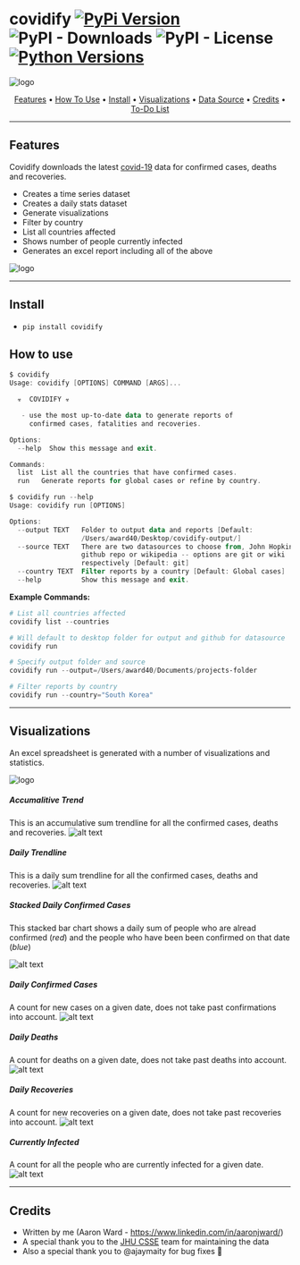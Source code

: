 # covidify  [![PyPi Version](https://img.shields.io/pypi/v/covidify.svg)](https://pypi.python.org/pypi/covidify/) ![PyPI - Downloads](https://img.shields.io/pypi/dm/covidify) ![PyPI - License](https://img.shields.io/pypi/l/covidify?color=yellow) [![Python Versions](https://img.shields.io/pypi/pyversions/yt2mp3.svg)](https://pypi.python.org/pypi/covidify/)
![logo](./resources/cov_logo.png "logo")

<p align="center">
  <a href="#features">Features</a> •
  <a href="#how-to-use">How To Use</a> •
  <a href="#install">Install</a> •
  <a href="#visualizations">Visualizations</a> •
  <a href="https://github.com/CSSEGISandData/COVID-19">Data Source</a> •
  <a href="#credits">Credits</a> •
  <a href="https://github.com/AaronWard/covidify/projects">To-Do List</a> 
</p>
<hr>


## Features
Covidify downloads the latest [covid-19](https://www.who.int/health-topics/coronavirus) data for confirmed cases, deaths and recoveries. 
- Creates a time series dataset
- Creates a daily stats dataset 
- Generate visualizations
- Filter by country
- List all countries affected
- Shows number of people currently infected
- Generates an excel report including all of the above 

![logo](./resources/run.gif "logo")


<hr>


## Install

- ```pip install covidify```

## How to use

```powershell
$ covidify
Usage: covidify [OPTIONS] COMMAND [ARGS]...

  ☣  COVIDIFY ☣

   - use the most up-to-date data to generate reports of 
     confirmed cases, fatalities and recoveries.

Options:
  --help  Show this message and exit.

Commands:
  list  List all the countries that have confirmed cases.
  run   Generate reports for global cases or refine by country.
```

```powershell
$ covidify run --help
Usage: covidify run [OPTIONS]

Options:
  --output TEXT   Folder to output data and reports [Default:
                  /Users/award40/Desktop/covidify-output/]
  --source TEXT   There are two datasources to choose from, John Hopkins
                  github repo or wikipedia -- options are git or wiki
                  respectively [Default: git]
  --country TEXT  Filter reports by a country [Default: Global cases]
  --help          Show this message and exit.
```


**Example Commands:**

```powershell
# List all countries affected 
covidify list --countries
```

```powershell
# Will default to desktop folder for output and github for datasource
covidify run 
```


```powershell
# Specify output folder and source
covidify run --output=/Users/award40/Documents/projects-folder
```

```powershell
# Filter reports by country
covidify run --country="South Korea"
```

<hr>

## Visualizations
An excel spreadsheet is generated with a number of visualizations and statistics.

![logo](./resources/report.gif "logo")


##### Accumalitive Trend

This is an accumulative sum trendline for all the confirmed cases, deaths and recoveries.
![alt text](./reports/images/confirmed_trendline.png)

##### Daily Trendline

This is a daily sum trendline for all the confirmed cases, deaths and recoveries.
![alt text](./reports/images/new_confirmed_cases_trendline.png)

##### Stacked Daily Confirmed Cases

This stacked bar chart shows a daily sum of people who are alread confirmed (<i>red</i>) and the people who have been been confirmed on that date (<i>blue</i>)

![alt text](./reports/images/confirmed_cases_stacked_bar.png "Number of people actually with the virus for each day")


##### Daily Confirmed Cases

A count for new cases on a given date, does not take past confirmations into account. 
![alt text](./reports/images/new_confirmed_cases_bar.png)

##### Daily Deaths

A count for deaths on a given date, does not take past deaths into account. 
![alt text](./reports/images/new_deaths_bar.png)

##### Daily Recoveries

A count for new recoveries on a given date, does not take past recoveries into account. 
![alt text](./reports/images/new_recoveries_bar.png)

##### Currently Infected

A count for all the people who are currently infected for a given date.
![alt text](./reports/images/currently_infected_bar.png)


<hr>

## Credits
- Written by me (Aaron Ward  - https://www.linkedin.com/in/aaronjward/)
- A special thank you to the [JHU CSSE](https://systems.jhu.edu/) team for maintaining the data
- Also a special thank you to @ajaymaity for bug fixes 🎉